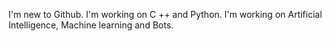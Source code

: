 I'm new to Github. 
I'm working on C ++ and Python. 
I'm working on Artificial Intelligence, Machine learning and Bots.
